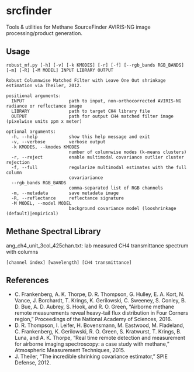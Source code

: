 # srcfinder
Tools & utilities for Methane SourceFinder AVIRIS-NG image processing/product generation.

## Usage

```
robust_mf.py [-h] [-v] [-k KMODES] [-r] [-f] [--rgb_bands RGB_BANDS] [-m] [-R] [-M MODEL] INPUT LIBRARY OUTPUT

Robust Columnwise Matched Filter with Leave One Out shrinkage estimation via Theiler, 2012.

positional arguments:
  INPUT                 path to input, non-orthocorrected AVIRIS-NG radiance or reflectance image
  LIBRARY               path to target CH4 library file
  OUTPUT                path for output CH4 matched filter image (pixelwise units ppm x meter)

optional arguments:
  -h, --help            show this help message and exit
  -v, --verbose         verbose output
  -k KMODES, --kmodes KMODES
                        number of columnwise modes (k-means clusters)
  -r, --reject          enable multimodal covariance outlier cluster rejection
  -f, --full            regularize multimodal estimates with the full column
                        covariariance
  --rgb_bands RGB_BANDS
                        comma-separated list of RGB channels
  -m, --metadata        save metadata image
  -R, --reflectance     reflectance signature
  -M MODEL, --model MODEL
                        background covariance model (looshrinkage (default)|empirical)
```

## Methane Spectral Library

ang_ch4_unit_3col_425chan.txt: lab measured CH4 transmittance spectrum with columns 
```
[channel index] [wavelength] [CH4 transmittance]
```

## References
- C. Frankenberg, A. K. Thorpe, D. R. Thompson, G. Hulley, E. A. Kort, N. Vance, J. Borchardt, T. Krings, K. Gerilowski, C. Sweeney, S. Conley, B. D. Bue, A. D. Aubrey, S. Hook, and R. O. Green, “Airborne methane remote measurements reveal heavy-tail flux distribution in Four Corners region,” Proceedings of the National Academy of Sciences, 2016.
- D. R. Thompson, I. Leifer, H. Bovensmann, M. Eastwood, M. Fladeland, C. Frankenberg, K. Gerilowski, R. O. Green, S. Kratwurst, T. Krings, B. Luna, and A. K. Thorpe, “Real time remote detection and measurement for airborne imaging spectroscopy: a case study with methane,” Atmospheric Measurement Techniques, 2015.
- J. Theiler, “The incredible shrinking covariance estimator,” SPIE Defense, 2012.

